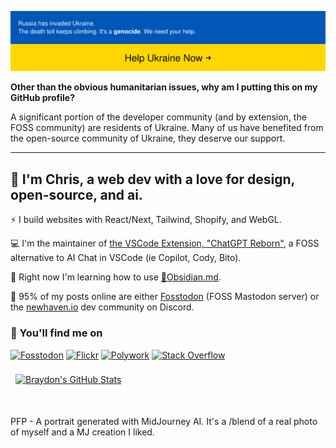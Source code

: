 [![Stand with Ukraine](https://raw.githubusercontent.com/vshymanskyy/StandWithUkraine/main/banner2-direct.svg)](https://vshymanskyy.github.io/StandWithUkraine)

**Other than the obvious humanitarian issues, why am I putting this on my GitHub profile?**

A significant portion of the developer community (and by extension, the FOSS community) are residents of Ukraine. Many of us have benefited from the open-source community of Ukraine, they deserve our support.

----

## 🧋 I'm Chris, a web dev with a love for design, open-source, and ai.

⚡ I build websites with React/Next, Tailwind, Shopify, and WebGL.

💻 I'm the maintainer of [the VSCode Extension, "ChatGPT Reborn"](https://github.com/christopher-hayes/ask-ai), a FOSS alternative to AI Chat in VSCode (ie Copilot, Cody, Bito).

🌱 Right now I'm learning how to use [🔹Obsidian.md](https://obsidian.md).

💬 95% of my posts online are either [Fosstodon](https://fosstodon.org) (FOSS Mastodon server) or the [newhaven.io](https://newhaven.io) dev community on Discord.

### 🤵 You'll find me on

[![Fosstodon](https://img.shields.io/badge/Mastodon-6364FF?style=for-the-badge&message=Fosstodon&color=6364FF&logo=Mastodon&logoColor=white)](https://fosstodon.org/@chris_hayes)
[![Flickr](https://img.shields.io/badge/Flickr-E6007A?style=for-the-badge&logo=Flickr&logoColor=white)](https://www.flickr.com/people/chris-hayes)
[![Polywork](https://img.shields.io/static/v1?style=for-the-badge&message=Polywork&color=543DE0&logo=Polywork&logoColor=FFFFFF&label=)](https://polywork.com/web_dev)
[![Stack Overflow](https://img.shields.io/static/v1?style=for-the-badge&message=Stack+Overflow&color=F58025&logo=Stack+Overflow&logoColor=FFFFFF&label=)](https://stackoverflow.com/users/2096769/chris-hayes)

<a href="https://github.com/christopher-hayes">
  <img align="center" style="margin:0.5rem" src="https://github-readme-stats.vercel.app/api?username=christopher-hayes&show_icons=true&count_private=true&theme=gruvbox" alt="Braydon's GitHub Stats" />
</a>

<span style="display:block;height:1em"></span>

PFP - A portrait generated with MidJourney AI. It's a /blend of a real photo of myself and a MJ creation I liked.
